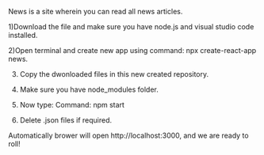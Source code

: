 News is a site wherein you can read all news articles.

1)Download the file and make sure you have node.js and visual studio code installed.

2)Open terminal and create new app using command:
    npx create-react-app news.
    
3) Copy the dwonloaded files in this new created repository.

4) Make sure you have node_modules folder.

5) Now type:
   Command: npm start
   
6) Delete .json files if required.

Automatically brower will open http://localhost:3000, and we are ready to roll!
